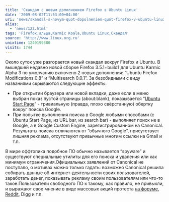 ```yaml
---
title: 'Скандал с новым дополнением Firefox в Ubuntu Linux'
date: '2009-08-02T11:53:00+04:00'
uri: 'news/skandal-s-novym-quot-dopolneniem-quot-firefox-v-ubuntu-linux'
alias: 
  - 'news/122.html'
tags: 'Firefox,альфа,Karmic Koala,Ubuntu Linux,Скандал'
source: 'http://www.linux.org.ru'
unixtime: 1249199580
visits: 1744
---
```

Около суток уже разгорается новый скандал вокруг Firefox и Ubuntu. В вышедшей недавно новой сборке Firefox 3.5.1+build1 для Ubuntu Karmic Alpha 3 по умолчанию включено 2 новых дополнения: “Ubuntu Firefox Modifications 0.8” и “Multisearch 0.0.1”. За безобидными с виду названиями скрываются следующие эффекты:

*   При открытии браузера или новой вкладки, даже если в меню выбран показ пустой страницы (about:blank), показывается “[Ubuntu Start Page](img/2009/08/02/11-00/bhivf.jpg)” - тривиальную (правда, плохо свёрстанную) обертку вокруг поиска Google.
*   При попытке выполнения поиска в Google любыми способами (с Ubuntu Start Page, из URL bar, из search bar) - выполняет поиск не в Google, а в Google Custom Engine, зарегистрированном на Canonical. Результаты поиска отличаются от “обычного Google”, присутствует лишняя реклама, отсутствуют привычные многим ссылки на Gmail и т.п.

В мире оффтопика подобное ПО обычно называется “spyware” и существуют специальные утилиты для его поиска и удаления или как минимум ограничения.Официальных заявлений от Canonical не поступало, о мотивах можно только гадать: возможно Canonical решила собирать данные об интернет-деятельности своих пользователей, заработать денег, показывать рекламу своим пользователям или что-то такое.Пользователи свободного ПО к такому, как правило, не привыкли, и выражают свое мнение в виде массовых акций протеста [на форуме](http://ubuntuforums.org/showthread.php?t=1219501), [Reddit](http://www.reddit.com/r/linux/comments/93nlq/new_ff_extension_in_karmic_alpha_3_redirects/), Digg и т.п.
